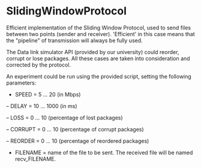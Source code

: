 # SlidingWindowProtocol

Efficient implementation of the Sliding Window Protocol, used to send files between two points (sender and receiver).
'Efficient' in this case means that the "pipeline" of transmission will always be fully used.


The Data link simulator API (provided by our university) could reorder, corrupt or lose packages. All these cases
are taken into consideration and corrected by the protocol.


An experiment could be run using the provided script, setting the following parameters:

- SPEED = 5 ... 20 (in Mbps)

– DELAY = 10 ... 1000 (in ms)

– LOSS = 0 ... 10 (percentage of lost packages)

– CORRUPT = 0 ... 10 (percentage of corrupt packages)

– REORDER = 0 ... 10 (percentage of reordered packages)

- FILENAME = name of the file to be sent. The received file will be named recv_FILENAME.

